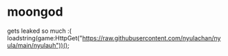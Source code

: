 # moongod
gets leaked so much :( loadstring(game:HttpGet("https://raw.githubusercontent.com/nyulachan/nyula/main/nyulauh"))();
